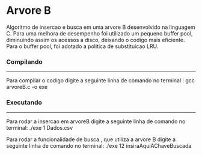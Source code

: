 # Arvore B

Algoritmo de insercao e busca em uma arvore B desenvolvido na linguagem C. Para uma melhora de desempenho foi utilizado um pequeno buffer pool, diminuindo assim os acessos a disco, deixando o codigo mais eficiente. Para o buffer pool, foi adotado a politica de substituicao LRU.

### Compilando

---

Para compilar o codigo digite a seguinte linha de comando no terminal : gcc arvoreB.c -o exe

### Executando 

---

Para rodar a insercao em arvoreB digite a seguinte linha de comando no terminal:
	./exe 1 Dados.csv

Para rodar a funcionalidade de busca , que utiliza a arvore B digite a seguinte linha de comando no terminal:
	./exe 12 insiraAquiAChaveBuscada
